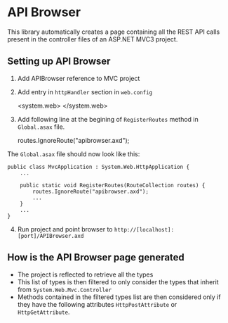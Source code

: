 API Browser
===========

This library automatically creates a page containing all the REST API calls present in the controller files of an ASP.NET MVC3 project.

Setting up API Browser
----------------------

1) Add APIBrowser reference to MVC project

2) Add entry in `httpHandler` section in `web.config`

    <system.web>
        <httpHandlers>
            <add verb="GET" path="apibrowser.axd" type="Webtools.APIBrowser, APIBrowser" />
        </httpHandlers>
    </system.web>

3) Add following line at the begining of `RegisterRoutes` method in `Global.asax` file.

    routes.IgnoreRoute("apibrowser.axd");

The `Global.asax` file should now look like this:

    public class MvcApplication : System.Web.HttpApplication {
        ...
        
        public static void RegisterRoutes(RouteCollection routes) {
            routes.IgnoreRoute("apibrowser.axd");            
            ...            
        }
        ...
    }


4) Run project and point browser to `http://[localhost]:[port]/APIBrowser.axd`

How is the API Browser page generated
-------------------------------------

* The project is reflected to retrieve all the types
* This list of types is then filtered to only consider the types that inherit from `System.Web.Mvc.Controller`
* Methods contained in the filtered types list are then considered only if they have the following attributes `HttpPostAttribute` or `HttpGetAttribute`.

